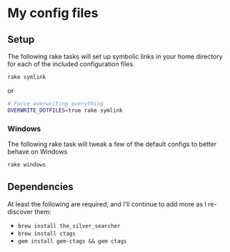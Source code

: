 # My config files

## Setup

The following rake tasks will set up symbolic links in your home directory for
each of the included configuration files.

```bash
rake symlink
```

or

```bash
# Force overwriting everything
OVERWRITE_DOTFILES=true rake symlink
```

### Windows

The following rake task will tweak a few of the default configs to better
behave on Windows

```bash
rake windows
```

## Dependencies

At least the following are required, and I'll continue to add more as I
re-discover them:

- `brew install the_silver_searcher`
- `brew install ctags`
- `gem install gem-ctags && gem ctags`

